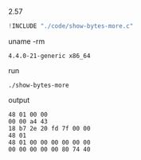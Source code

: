 2.57

```c
!INCLUDE "./code/show-bytes-more.c"
```

uname -rm

    4.4.0-21-generic x86_64

run

    ./show-bytes-more

output

    48 01 00 00
    00 00 a4 43
    18 b7 2e 20 fd 7f 00 00
    48 01
    48 01 00 00 00 00 00 00
    00 00 00 00 00 80 74 40
